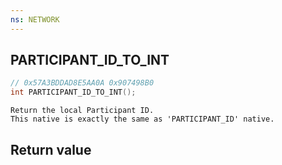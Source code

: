 ```yaml
---
ns: NETWORK
---
```

## PARTICIPANT_ID_TO_INT

```c
// 0x57A3BDDAD8E5AA0A 0x907498B0
int PARTICIPANT_ID_TO_INT();
```

```
Return the local Participant ID.  
This native is exactly the same as 'PARTICIPANT_ID' native.  
```

## Return value
